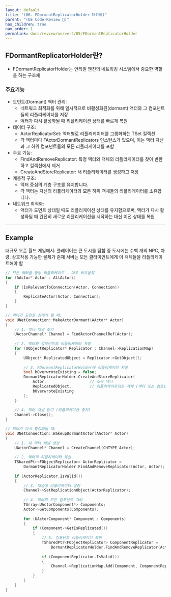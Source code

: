 ```yaml
---
layout: default
title: "(06. FDormantReplicatorHolder 대하여)"
parent: "(UE Code-Review 🤖)"
has_children: true
nav_order: 1
permalink: docs/review/ue/ver4/05/FDormantReplicatorHolder
---
```


## FDormantReplicatorHolder란?

* FDormantReplicatorHolder는 언리얼 엔진의 네트워킹 시스템에서 중요한 역할을 하는 구조체

### 주요기능

* 도먼트(Dormant) 액터 관리:
    * 네트워크 최적화를 위해 일시적으로 비활성화된(dormant) 액터와 그 컴포넌트들의 리플리케이터를 저장
    * 액터가 다시 활성화될 때 리플리케이션 상태를 빠르게 복원
* 데이터 구조:
    * ActorReplicatorSet: 액터별로 리플리케이터를 그룹화하는 TSet 컬렉션
    * 각 액터마다 FActorDormantReplicators 인스턴스가 있으며, 이는 액터 자신과 그 하위 컴포넌트들의 모든 리플리케이터를 포함
* 주요 기능:
    * FindAndRemoveReplicator: 특정 액터와 객체의 리플리케이터를 찾아 반환하고 컬렉션에서 제거
    * CreateAndStoreReplicator: 새 리플리케이터를 생성하고 저장
* 계층적 구조:
    * 액터 중심의 계층 구조를 유지합니다.
    * 각 액터는 자신의 리플리케이터와 모든 하위 객체들의 리플리케이터를 소유합니다.
* 네트워크 최적화:
    * 액터가 도먼트 상태일 때도 리플리케이션 상태를 유지함으로써, 액터가 다시 활성화될 때 완전히 새로운 리플리케이션을 시작하는 대신 이전 상태를 복원

---

## Example

대규모 오픈 월드 게임에서:
플레이어는 큰 도시를 탐험 중
도시에는 수백 개의 NPC, 차량, 상호작용 가능한 물체가 존재
서버는 모든 클라이언트에게 이 객체들을 리플리케이트해야 함

```cpp
// 모든 액터를 항상 리플리케이트 - 매우 비효율적
for (AActor* Actor : AllActors)
{
    if (IsRelevantToConnection(Actor, Connection))
    {
        ReplicateActor(Actor, Connection);
    }
}
```

```cpp
// 액터가 도먼트 상태가 될 때:
void UNetConnection::MakeActorDormant(AActor* Actor)
{
    // 1. 액터 채널 찾기
    UActorChannel* Channel = FindActorChannelRef(Actor);
    
    // 2. 액터와 컴포넌트의 리플리케이터 저장
    for (UObjectReplicator* Replicator : Channel->ReplicationMap)
    {
        UObject* ReplicatedObject = Replicator->GetObject();
        
        // 3. FDormantReplicatorHolder에 리플리케이터 저장
        bool bOverwroteExisting = false;
        DormantReplicatorHolder.CreateAndStoreReplicator(
            Actor,                   // 소유 액터
            ReplicatedObject,        // 리플리케이트되는 객체 (액터 또는 컴포넌트)
            bOverwroteExisting
        );
    }
    
    // 4. 액터 채널 닫기 (리플리케이션 중지)
    Channel->Close();
}
```

```cpp
// 액터가 다시 활성화될 때:
void UNetConnection::WakeupDormantActor(AActor* Actor)
{
    // 1. 새 액터 채널 생성
    UActorChannel* Channel = CreateChannel(CHTYPE_Actor);
    
    // 2. 액터의 리플리케이터 복원
    TSharedPtr<FObjectReplicator> ActorReplicator = 
        DormantReplicatorHolder.FindAndRemoveReplicator(Actor, Actor);
    
    if (ActorReplicator.IsValid())
    {
        // 3. 채널에 리플리케이터 설정
        Channel->SetReplicationObject(ActorReplicator);
        
        // 4. 액터의 모든 컴포넌트 처리
        TArray<UActorComponent*> Components;
        Actor->GetComponents(Components);
        
        for (UActorComponent* Component : Components)
        {
            if (Component->GetIsReplicated())
            {
                // 5. 컴포넌트 리플리케이터 복원
                TSharedPtr<FObjectReplicator> ComponentReplicator = 
                    DormantReplicatorHolder.FindAndRemoveReplicator(Actor, Component);
                
                if (ComponentReplicator.IsValid())
                {
                    Channel->ReplicationMap.Add(Component, ComponentReplicator);
                }
            }
        }
    }
}
```